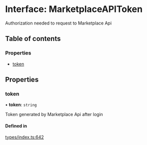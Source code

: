 # Interface: MarketplaceAPIToken

Authorization needed to request to Marketplace Api

## Table of contents

### Properties

- [token](MarketplaceAPIToken.md#token)

## Properties

### token

• **token**: `string`

Token generated by Marketplace Api after login

#### Defined in

[types/index.ts:642](https://github.com/nevermined-io/components-catalog/blob/26f2225/lib/src/types/index.ts#L642)
